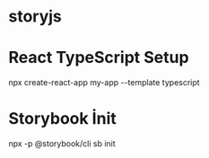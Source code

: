 # storyjs

# React TypeScript Setup
npx create-react-app my-app --template typescript
# Storybook İnit
npx -p @storybook/cli sb init
